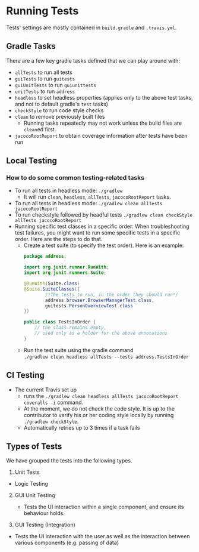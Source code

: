 # Running Tests

Tests' settings are mostly contained in `build.gradle` and `.travis.yml`.

## Gradle Tasks
There are a few key gradle tasks defined that we can play around with:  
- `allTests` to run all tests
- `guiTests` to run `guitests`
- `guiUnitTests` to run `guiunittests`
- `unitTests` to run `address`
- `headless` to set headless properties (applies only to the above test tasks, and not to default gradle's `test` tasks)
- `checkStyle` to run code style checks
- `clean` to remove previously built files
    - Running tasks repeatedly may not work unless the build files are `clean`ed first.
- `jacocoRootReport` to obtain coverage information after tests have been run

## Local Testing
### How to do some common testing-related tasks
- To run all tests in headless mode: `./gradlew`
  - It will run `clean`, `headless`, `allTests`, `jacocoRootReport` tasks.
- To run all tests in headless mode: `./gradlew clean allTests jacocoRootReport`
- To run checkstyle followed by headful tests `./gradlew clean checkStyle allTests jacocoRootReport`
- Running specific test classes in a specific order: When troubleshooting test failures,
  you might want to run some specific tests in a specific order. Here are the steps to do that.
  - Create a test suite (to specify the test order). Here is an example:
     ```java
     package address;

     import org.junit.runner.RunWith;
     import org.junit.runners.Suite;

     @RunWith(Suite.class)
     @Suite.SuiteClasses({
             /*The tests to run, in the order they should run*/
             address.browser.BrowserManagerTest.class,
             guitests.PersonOverviewTest.class
     })

     public class TestsInOrder {
         // the class remains empty,
         // used only as a holder for the above annotations
     }
     ```
  - Run the test suite using the gradle command <br>
   `./gradlew clean headless allTests --tests address.TestsInOrder`


## CI Testing
- The current Travis set up
  - runs the `./gradlew clean headless allTests jacocoRootReport coveralls -i` command.
  - At the moment, we do not check the code style. It is up to the contributor to verify his or her coding style locally by running `./gradlew checkStyle`.
  - Automatically retries up to 3 times if a task fails


## Types of Tests

We have grouped the tests into the following types.

1. Unit Tests
  - Logic Testing

2. GUI Unit Testing
    - Tests the UI interaction within a single component, and ensure its behaviour holds.

3. GUI Testing (Integration)
  - Tests the UI interaction with the user as well as the interaction between various components (e.g. passing of data)
